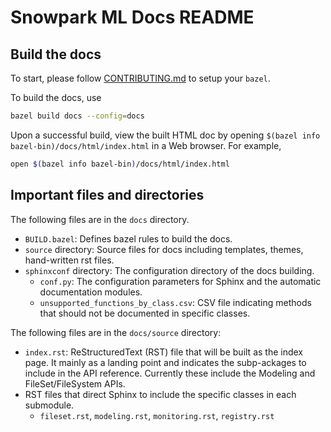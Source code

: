 # Snowpark ML Docs README

## Build the docs

To start, please follow [CONTRIBUTING.md](/CONTRIBUTING.md) to setup your `bazel`.

To build the docs, use

```bash
bazel build docs --config=docs
```

Upon a successful build, view the built HTML doc by opening `$(bazel info bazel-bin)/docs/html/index.html` in a Web browser.
For example,

```bash
open $(bazel info bazel-bin)/docs/html/index.html
```

## Important files and directories

The following files are in the `docs` directory.

- `BUILD.bazel`: Defines bazel rules to build the docs.
- `source` directory: Source files for docs including templates, themes, hand-written rst files.
- `sphinxconf` directory: The configuration directory of the docs building.
  - `conf.py`: The configuration parameters for Sphinx and the automatic documentation modules.
  - `unsupported_functions_by_class.csv`: CSV file indicating methods that should not be documented in specific classes.

The following files are in the `docs/source` directory:

- `index.rst`: ReStructuredText (RST) file that will be built as the index page.
  It mainly as a landing point and indicates the subp-ackages to include in the API reference.
  Currently these include the Modeling and FileSet/FileSystem APIs.
- RST files that direct Sphinx to include the specific classes in each submodule.
  - `fileset.rst`, `modeling.rst`, `monitoring.rst`, `registry.rst`
